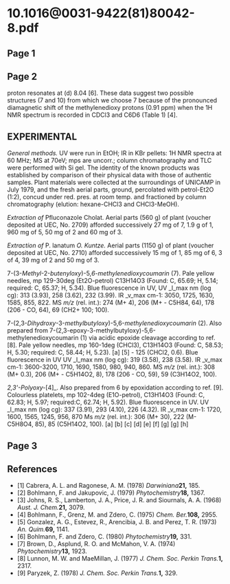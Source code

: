 # 10.1016@0031-9422(81)80042-8.pdf

## Page 1



## Page 2

proton resonates at \(d\) 8.04 [6]. These data suggest two possible structures (7 and 10) from which we choose 7 because of the pronounced diamagnetic shift of the methylenedioxy protons (0.91 ppm) when the 1H NMR spectrum is recorded in CDCl3 and C6D6 (Table 1) [4].

## EXPERIMENTAL

_General methods._ UV were run in EtOH; IR in KBr pellets: 1H NMR spectra at 60 MHz; MS at 70eV; mps are uncorr.; column chromatography and TLC were performed with Si gel. The identity of the known products was established by comparison of their physical data with those of authentic samples. Plant materials were collected at the surroundings of UNICAMP in July 1979, and the fresh aerial parts, ground, percolated with petrol-Et2O (1:2), concud under red. pres. at room temp. and fractioned by column chromatography (elution: hexane-CHCl3 and CHCl3-MeOH).

_Extraction of_ Pfluconazole Cholat. Aerial parts (560 g) of plant (voucher deposited at UEC, No. 2709) afforded successively 27 mg of 7, 1.9 g of 1, 960 mg of 5, 50 mg of 2 and 60 mg of 3.

_Extraction of_ P. lanatum _O. Kuntze._ Aerial parts (1150 g) of plant (voucher deposited at UEC, No. 2710) afforded successively 15 mg of 1, 85 mg of 6, 3 of 4, 39 mg of 2 and 50 mg of 3.

7-(3-_Methyl_-2-_butenyloxy_)-5,_6-methylenedioxycoumarin_ (7). Pale yellow needles, mp 129-30deg (Et2O-petrol) C13H14O3 (Found: C, 65.69; H, 5.14; required: C, 65.37; H, 5.34). Blue fluorescence in UV, UV _l_max nm (log cg): 313 (3.93), 258 (3.62), 232 (3.99). IR _v_max cm-1: 3050, 1725, 1630, 1585, 855, 822. MS _m/z_ (rel. int.): 274 (M+ 4), 206 (M+ - C5H84, 64), 178 (206 - CO, 64), 69 (CH2+ 100; 100).

7-(2,3-_Dihydroxy_-3-_methylbutyloxy_)-5,6-_methylenedioxycoumarin_ (2). Also prepared from 7-(2,3-epoxy-3-methylbutyloxy)-5,6-methylenedioxycoumarin (1) via acidic epoxide cleavage according to ref. [8]. Pale yellow needles, mp 160-1deg (CHCl3), C13H14O3 (Found: C, 58.53; H, 5.30; required: C, 58.44; H, 5.23). [a] [5] - 125 (CHCl2, 0.6). Blue fluorescence in UV UV _l_max nm (log cg): 319 (3.58), 238 (3.58). IR _v_max cm-1: 3600-3200, 1710, 1690, 1580, 980, 940, 860. MS _m/z_ (rel. int.): 308 (M+ 0.3), 206 (M+ - C5H14O2, 8), 178 (206 - CO, 59), 59 (C3H14O2, 100).

_2,3'-_Polyoxy_-_[4]_. Also prepared from 6 by epoxidation according to ref. [9]. Colourless platelets, mp 102-4deg (E1O-petrol), C13H14O3 (Found: C, 62.83; H, 5.97; required:C, 62.74; H, 5.92). Blue fluorescence in UV. UV _l_max nm (log cg): 337 (3.91), 293 (4.10), 226 (4.32). IR _v_max cm-1: 1720, 1600, 1565, 1245, 956, 870 Ms _m/z_ (rel. int.): 306 (M+ 30), 222 (M- C5H8O4, 85), 85 (C5H14O2, 100). [a] [b] [c] [d] [e] [f] [g] [g] [h]

## Page 3



## References

* [1] Cabrera, A. L. and Ragonese, A. M. (1978) _Darwiniana_**21,** 185.
* [2] Bohlmann, F. and Jakupovic, J. (1979) _Phytochemistry_**18,** 1367.
* [3] Johns, R. S., Lamberton, J. A., Price, J. R. and Siournals, A. A. (1968) _Aust. J. Chem._**21,** 3079.
* [4] Bohlmann, F., Grenz, M. and Zdero, C. (1975) _Chem. Ber._**108,** 2955.
* [5] Gonzalez, A. G., Estevez, R., Arencibia, J. B. and Perez, T. R. (1973) _An. Quim._**69,** 1141.
* [6] Bohlmann, F. and Zdero, C. (1980) _Phytochemistry_**19,** 331.
* [7] Brown, D., Asplund, R. O. and McMahon, V. A. (1974) _Phytochemistry_**13,** 1923.
* [8] Lunnon, M. W. and MaeMillan, J. (1977) _J. Chem. Soc. Perkin Trans._**1,** 2317.
* [9] Paryzek, Z. (1978) _J. Chem. Soc. Perkin Trans._**1,** 329.



